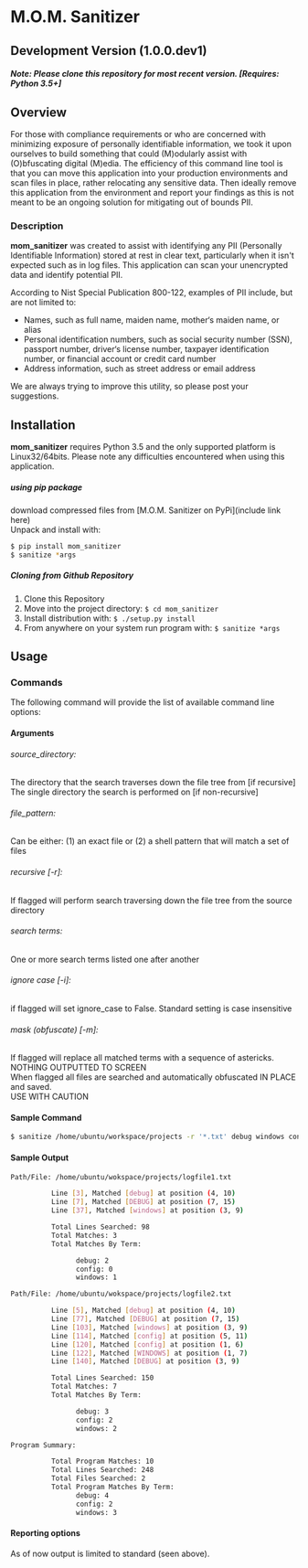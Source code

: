 # M.O.M. Sanitizer
## Development Version (1.0.0.dev1)

##### Note: Please clone this repository for most recent version. [Requires: Python 3.5+]

## Overview
For those with compliance requirements or who are concerned with minimizing exposure of personally identifiable information, we took it upon ourselves to build something that could (M)odularly assist with (O)bfuscating digital (M)edia. The efficiency of this command line tool is that you can move this application into your production environments and scan files in place, rather relocating any sensitive data. Then ideally remove this application from the environment and report your findings as this is not meant to be an ongoing solution for mitigating out of bounds PII.

### Description
**mom_sanitizer** was created to assist with identifying any PII (Personally Identifiable Information) stored at rest in clear text, particularly when it isn't expected such as in log files. This application can scan your unencrypted data and identify potential PII.

According to Nist Special Publication 800-122, examples of PII include, but are not limited to:
* Names, such as full name, maiden name, mother‘s maiden name, or alias
* Personal identification numbers, such as social security number (SSN), passport number, driver‘s license number, taxpayer identification number, or financial account or credit card number
* Address information, such as street address or email address

We are always trying to improve this utility, so please post your suggestions.

## Installation
**mom_sanitizer** requires Python 3.5 and the only supported platform is Linux32/64bits. Please note any difficulties encountered when using this application.

##### using pip package  
download compressed files from [M.O.M. Sanitizer on PyPi](include link here)  
Unpack and install with:
```bash
$ pip install mom_sanitizer
$ sanitize *args
```  
##### Cloning from Github Repository
1. Clone this Repository
2. Move into the project directory: `$ cd mom_sanitizer`
3. Install distribution with: `$ ./setup.py install`
4. From anywhere on your system run program with: `$ sanitize *args`  

## Usage

### Commands
The following command will provide the list of available command line options:

#### Arguments
###### source_directory:   
The directory that the search traverses down the file tree from [if recursive]    
The single directory the search is performed on [if non-recursive]

###### file_pattern:
Can be either: (1) an exact file or (2) a shell pattern that will match a set of files  
###### recursive [-r]:
If flagged will perform search traversing down the file tree from the source directory
###### search terms:
One or more search terms listed one after another
###### ignore case [-i]:
if flagged will set ignore_case to False.  Standard setting is case insensitive
###### mask (obfuscate) [-m]:
If flagged will replace all matched terms with a sequence of astericks.  
NOTHING OUTPUTTED TO SCREEN  
When flagged all files are searched and automatically obfuscated IN PLACE and saved.  
USE WITH CAUTION


#### Sample Command
```bash
$ sanitize /home/ubuntu/workspace/projects -r '*.txt' debug windows config
```

#### Sample Output
```bash
Path/File: /home/ubuntu/wokspace/projects/logfile1.txt  

          Line [3], Matched [debug] at position (4, 10)
          Line [7], Matched [DEBUG] at position (7, 15)
          Line [37], Matched [windows] at position (3, 9)

          Total Lines Searched: 98
          Total Matches: 3
          Total Matches By Term:

                debug: 2  
                config: 0
                windows: 1  

Path/File: /home/ubuntu/wokspace/projects/logfile2.txt  

          Line [5], Matched [debug] at position (4, 10)
          Line [77], Matched [DEBUG] at position (7, 15)
          Line [103], Matched [windows] at position (3, 9)
          Line [114], Matched [config] at position (5, 11)
          Line [120], Matched [config] at position (1, 6)
          Line [122], Matched [WINDOWS] at position (1, 7)
          Line [140], Matched [DEBUG] at position (3, 9)

          Total Lines Searched: 150
          Total Matches: 7
          Total Matches By Term:

                debug: 3  
                config: 2
                windows: 2  

Program Summary:  

          Total Program Matches: 10
          Total Lines Searched: 248
          Total Files Searched: 2
          Total Program Matches By Term:
                debug: 4
                config: 2
                windows: 3

```
#### Reporting options

As of now output is limited to standard (seen above).   
